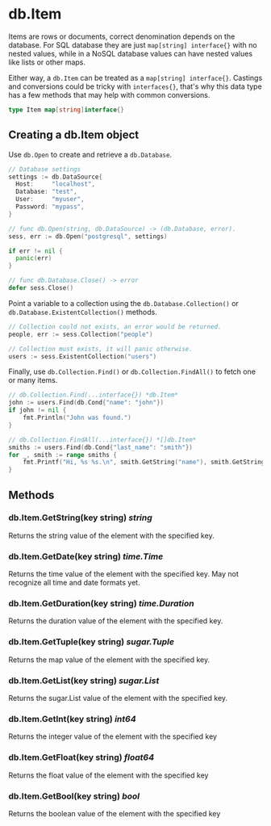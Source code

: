 # db.Item

Items are rows or documents, correct denomination depends on the database.
For SQL database they are just ``map[string] interface{}`` with no nested values, while in a NoSQL database
values can have nested values like lists or other maps.

Either way, a ``db.Item`` can be treated as a ``map[string] interface{}``. Castings and
conversions could be tricky with `interfaces{}`, that's why this data type has a few methods that may help
with common conversions.

```go
type Item map[string]interface{}
```

## Creating a db.Item object

Use `db.Open` to create and retrieve a `db.Database`.

```go
// Database settings
settings := db.DataSource{
  Host:     "localhost",
  Database: "test",
  User:     "myuser",
  Password: "mypass",
}

// func db.Open(string, db.DataSource) -> (db.Database, error).
sess, err := db.Open("postgresql", settings)

if err != nil {
  panic(err)
}

// func db.Database.Close() -> error
defer sess.Close()
```

Point a variable to a collection using the `db.Database.Collection()` or `db.Database.ExistentCollection()` methods.

```go
// Collection could not exists, an error would be returned.
people, err := sess.Collection("people")

// Collection must exists, it will panic otherwise.
users := sess.ExistentCollection("users")
```

Finally, use `db.Collection.Find()` or `db.Collection.FindAll()` to fetch one or many items.

```go
// db.Collection.Find(...interface{}) *db.Item*
john := users.Find(db.Cond{"name": "john"})
if john != nil {
	fmt.Println("John was found.")
}

// db.Collection.FindAll(...interface{}) *[]db.Item*
smiths := users.Find(db.Cond{"last_name": "smith"})
for _, smith := range smiths {
	fmt.Printf("Hi, %s %s.\n", smith.GetString("name"), smith.GetString("last_name"))
}
```

## Methods

### db.Item.GetString(key string) *string*

Returns the string value of the element with the specified key.

### db.Item.GetDate(key string) *time.Time*

Returns the time value of the element with the specified key. May not recognize all time and date formats yet.

### db.Item.GetDuration(key string) *time.Duration*

Returns the duration value of the element with the specified key.

### db.Item.GetTuple(key string) *sugar.Tuple*

Returns the map value of the element with the specified key.

### db.Item.GetList(key string) *sugar.List*

Returns the sugar.List value of the element with the specified key.

### db.Item.GetInt(key string) *int64*

Returns the integer value of the element with the specified key

### db.Item.GetFloat(key string) *float64*

Returns the float value of the element with the specified key

### db.Item.GetBool(key string) *bool*

Returns the boolean value of the element with the specified key
